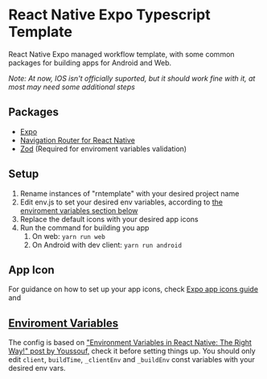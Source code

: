 # React Native Expo Typescript Template

React Native Expo managed workflow template, with some common packages for 
building apps for Android and Web.

*Note: At now, IOS isn't officially suported, but it should work fine with it,
at most may need some additional steps*

## Packages

- [Expo](https://docs.expo.dev/)
- [Navigation Router for React Native](https://grahammendick.github.io/navigation/native/)
- [Zod](https://zod.dev/) (Required for enviroment variables validation)

## Setup 

1. Rename instances of "rntemplate" with your desired project name
2. Edit env.js to set your desired env variables, according to [the enviroment variables section below](#EnviromentVariables) 
3. Replace the default icons with your desired app icons
4. Run the command for building you app
    1. On web: `yarn run web`
    2. On Android with dev client: `yarn run android`

## App Icon
For guidance on how to set up your app icons, check [Expo app icons guide](https://docs.expo.dev/develop/user-interface/app-icons/)
and 

<h2><a href="#EnviromentVariables">Enviroment Variables</a></h2>

The config is based on ["Environment Variables in React Native: The Right Way!" post by Youssouf,](https://elazizi.com/posts/environment-variables-in-react-native-the-right-way/)
check it before setting things up. You should only edit `client`, `buildTime`, `_clientEnv` and `_buildEnv`
const variables with your desired env vars.